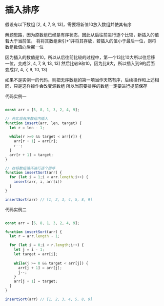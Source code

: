 # 插入排序

假设有以下数组 [2, 4, 7, 9, 13]，需要将新值10放入数组并使其有序

解题思路，因为原数组已经是有序状态，因此从后往前进行逐个比较，新插入的值若大于当前值，
将将其数组索引+1并将其存放，若插入的值小于最后一位，则将数组数值向后挪一位

因为插入的数值是10，所以从后往前比较的过程中，第一个13比10大所以往后移一位，变成[2, 4, 7, 9, 13, 13]
然后比较9和10，因为比9大，所以插入到9的后面变成[2, 4, 7, 9, 10, 13]

如果不是实例一的代码，则把无序数组的第一项当作天然有序，后续操作和上述相同，只是这样操作会改变源数组
所以当前要排序的数组一定要进行提前保存


代码实例一
```js

const arr = [5, 8, 1, 3, 2, 4, 9];

// 先实现有序数组内插入
function insert(arr, len, target) {
  let r = len - 1;
  
  while(r >=0 && target < arr[r]) {
    arr[r + 1] = arr[r];
    r--;
  }
  arr[r + 1] = target;
}

// 在将数组循环进行逐个排序
function insertSort(arr) {
  for (let i = 1;i < arr.length;i++) {
    insert(arr, i, arr[i])
  }
}

insertSort(arr) // [1, 2, 3, 4, 5, 8, 9]

```

代码实例二
```js

const arr = [5, 8, 1, 3, 2, 4, 9];

function insertSort(arr) {
  let r = arr.length - 1;

  for (let i = 0;i < r.length;i++) {
    let j = i - 1;
    let target = arr[i];
    
    while(j >= 0 && target < arr[j]) {
      arr[j + 1] = arr[j];
      j--;
    }
    arr[j + 1] = target;
  }
}

insertSort(arr) // [1, 2, 3, 4, 5, 8, 9]

```
